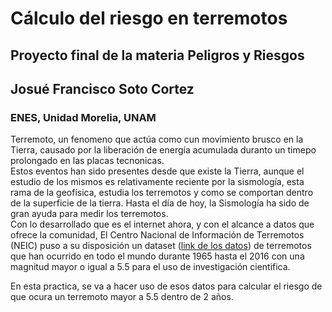 # Cálculo del riesgo en terremotos
## Proyecto final de la materia Peligros y Riesgos
## Josué Francisco Soto Cortez
### ENES, Unidad Morelia, UNAM

Terremoto, un fenomeno que actúa como cun movimiento brusco en la Tierra, causado por la liberación de energía acumulada duranto un timepo prolongado en las placas tecnonicas. <br>
Estos eventos han sido presentes desde que existe la Tierra, aunque el estudio de los mismos es relativamente reciente por la sismología, esta rama de la geofísica, estudia los terremotos y como se comportan dentro de la superficie de la tierra. Hasta el día de hoy, la Sismología ha sido de gran ayuda para medir los terremotos. <br>
Con lo desarrollado que es el internet ahora, y con el alcance a datos que ofrece la comunidad, El Centro Nacional de Información de Terremotos (NEIC) puso a su disposición un dataset ([link de los datos](https://www.kaggle.com/usgs/earthquake-database)) de terremotos que han ocurrido en todo el mundo durante 1965 hasta el 2016 con una magnitud mayor o igual a 5.5 para el uso de investigación cientifica. <br>

En esta practica, se va a hacer uso de esos datos para calcular el riesgo de que ocura un terremoto mayor a 5.5 dentro de 2 años.
